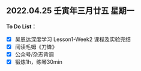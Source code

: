 ## 2022.04.25  壬寅年三月廿五  星期一

**To Do List：**

- [x] 吴恩达深度学习 Lesson1-Week2 课程及实验完结
- [x] 阅读毛姆《刀锋》
- [x] 公众号/杂志背调
- [x] 锻炼1h，练琴30min